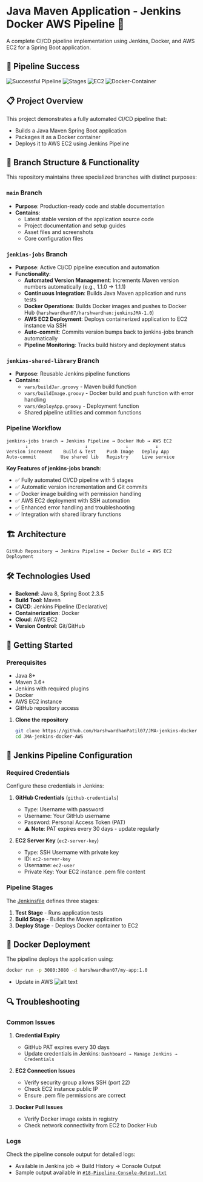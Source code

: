 # Java Maven Application - Jenkins Docker AWS Pipeline 🚀

A complete CI/CD pipeline implementation using Jenkins, Docker, and AWS EC2 for a Spring Boot application.


## 🎯 Pipeline Success

![Successful Pipeline](/asset/Successful-Pipeline-18.png)
![Stages](/asset/stages-18.png)
![EC2](/asset/AWS-EC2.png)
![Docker-Container](/asset/Docker-Container.png)


## 📋 Project Overview

This project demonstrates a fully automated CI/CD pipeline that:
- Builds a Java Maven Spring Boot application
- Packages it as a Docker container
- Deploys it to AWS EC2 using Jenkins Pipeline



## 🌿 Branch Structure & Functionality

This repository maintains three specialized branches with distinct purposes:

### `main` Branch
- **Purpose**: Production-ready code and stable documentation
- **Contains**: 
  - Latest stable version of the application source code
  - Project documentation and setup guides
  - Asset files and screenshots
  - Core configuration files

### `jenkins-jobs` Branch  
- **Purpose**: Active CI/CD pipeline execution and automation
- **Functionality**:
  - **Automated Version Management**: Increments Maven version numbers automatically (e.g., 1.1.0 → 1.1.1)
  - **Continuous Integration**: Builds Java Maven application and runs tests
  - **Docker Operations**: Builds Docker images and pushes to Docker Hub (`harshwardhan07/harshwardhan:jenkinsJMA-1.0`)
  - **AWS EC2 Deployment**: Deploys containerized application to EC2 instance via SSH
  - **Auto-commit**: Commits version bumps back to jenkins-jobs branch automatically
  - **Pipeline Monitoring**: Tracks build history and deployment status

### `jenkins-shared-library` Branch
- **Purpose**: Reusable Jenkins pipeline functions
- **Contains**:
  - `vars/buildJar.groovy` - Maven build function
  - `vars/buildImage.groovy` - Docker build and push function with error handling
  - `vars/deployApp.groovy` - Deployment function
  - Shared pipeline utilities and common functions

### Pipeline Workflow
```
jenkins-jobs branch → Jenkins Pipeline → Docker Hub → AWS EC2
       ↓                     ↓              ↓          ↓
Version increment    Build & Test    Push Image   Deploy App
Auto-commit         Use shared lib   Registry     Live service
```

**Key Features of jenkins-jobs branch**:
- ✅ Fully automated CI/CD pipeline with 5 stages
- ✅ Automatic version incrementation and Git commits
- ✅ Docker image building with permission handling
- ✅ AWS EC2 deployment with SSH automation
- ✅ Enhanced error handling and troubleshooting
- ✅ Integration with shared library functions


## 🏗️ Architecture

```
GitHub Repository → Jenkins Pipeline → Docker Build → AWS EC2 Deployment
```

## 🛠️ Technologies Used

- **Backend**: Java 8, Spring Boot 2.3.5
- **Build Tool**: Maven
- **CI/CD**: Jenkins Pipeline (Declarative)
- **Containerization**: Docker
- **Cloud**: AWS EC2
- **Version Control**: Git/GitHub


## 🚀 Getting Started

### Prerequisites

- Java 8+
- Maven 3.6+
- Jenkins with required plugins
- Docker
- AWS EC2 instance
- GitHub repository access

1. **Clone the repository**
   ```bash
   git clone https://github.com/HarshwardhanPatil07/JMA-jenkins-docker-AWS.git
   cd JMA-jenkins-docker-AWS
   ```

## 🔧 Jenkins Pipeline Configuration

### Required Credentials

Configure these credentials in Jenkins:

1. **GitHub Credentials** (`github-credentials`)
   - Type: Username with password
   - Username: Your GitHub username
   - Password: Personal Access Token (PAT)
   - ⚠️ **Note**: PAT expires every 30 days - update regularly

2. **EC2 Server Key** (`ec2-server-key`)
   - Type: SSH Username with private key
   - ID: `ec2-server-key`
   - Username: `ec2-user`
   - Private Key: Your EC2 instance .pem file content

### Pipeline Stages

The [Jenkinsfile](Jenkinsfile) defines three stages:

1. **Test Stage** - Runs application tests
2. **Build Stage** - Builds the Maven application
3. **Deploy Stage** - Deploys Docker container to EC2

## 🐳 Docker Deployment

The pipeline deploys the application using:
```bash
docker run -p 3080:3080 -d harshwardhan07/my-app:1.0
```

- Update in AWS
![alt text](InboundRules.png)


## 🔍 Troubleshooting

### Common Issues

1. **Credential Expiry**
   - GitHub PAT expires every 30 days
   - Update credentials in Jenkins: `Dashboard → Manage Jenkins → Credentials`

2. **EC2 Connection Issues**
   - Verify security group allows SSH (port 22)
   - Check EC2 instance public IP
   - Ensure .pem file permissions are correct

3. **Docker Pull Issues**
   - Verify Docker image exists in registry
   - Check network connectivity from EC2 to Docker Hub

### Logs
Check the pipeline console output for detailed logs:
- Available in Jenkins job → Build History → Console Output
- Sample output available in [`#18-Pipeline-Console-Output.txt`](#18-Pipeline-Console-Output.txt)
